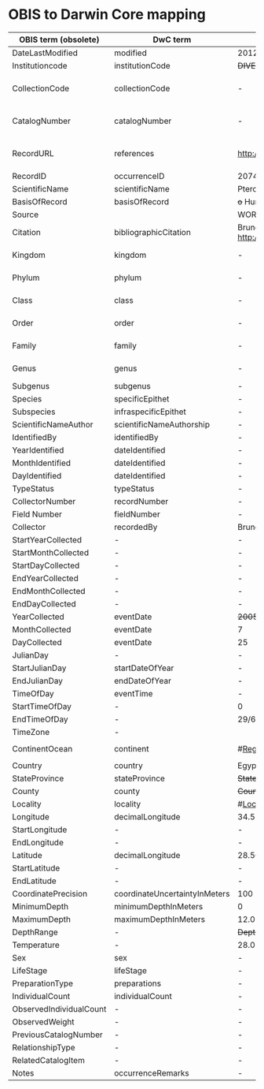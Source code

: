 # OBIS to Darwin Core mapping

OBIS term (obsolete) | DwC term | example value | status | remarks |
--- | --- | --- | --- | --- |
DateLastModified | modified | 2012-12-05 17:29:50 UTC | keep
Institutioncode | institutionCode | ~~DIVEBOARD~~ Diveboard | keep |**fixed term**
CollectionCode | collectionCode | - | n/a | no specimens collected
CatalogNumber | catalogNumber | - | n/a | no specimens collected
RecordURL | references | <http://www.diveboard.com/bruno.lestrade/DPaanH> | keep | is divelog url,gives extra info
RecordID | occurrenceID | 20745099 | keep
ScientificName | scientificName | Pterois | keep 
BasisOfRecord | basisOfRecord | ~~o~~ HumanObservation | keep | **fixed term**
Source | | WORMS | deprecate | 
Citation | bibliographicCitation | Bruno Lestrade 2005-07-25 through Diveboard : http://www.diveboard.com |  | **discussion** 
Kingdom | kingdom | - | keep | **source EOL**
Phylum | phylum | - | keep | **source EOL**
Class | class | - | keep | **source EOL**
Order | order | - | keep | **source EOL**
Family | family | - | keep | **source EOL**
Genus | genus | - | keep | **source EOL**
Subgenus | subgenus | - | deprecate | 
Species | specificEpithet | - | keep
Subspecies | infraspecificEpithet | - | keep
ScientificNameAuthor | scientificNameAuthorship | - | keep
IdentifiedBy | identifiedBy | - | 
YearIdentified | dateIdentified | - | 
MonthIdentified | dateIdentified | - | 
DayIdentified | dateIdentified | - | 
TypeStatus | typeStatus | - | n/a
CollectorNumber | recordNumber | - | unnecessary?
Field Number | fieldNumber | - | unnecessary?
Collector | recordedBy | Bruno Lestrade ~~- Diveboard~~ | keep
StartYearCollected | - | - | n/a
StartMonthCollected | - | - | n/a
StartDayCollected | - | - | n/a
EndYearCollected | - | - | n/a
EndMonthCollected | - | - | n/a
EndDayCollected | - | - | n/a
YearCollected | eventDate | ~~2005~~ 2005-07-25 | keep
MonthCollected | eventDate | 7 | move
DayCollected | eventDate | 25 | move
JulianDay | - | - | unnecessary
StartJulianDay | startDateOfYear | - | unnecessary 
EndJulianDay | endDateOfYear | - | unnecessary
TimeOfDay | eventTime | - | 
StartTimeOfDay | - | 0 | 
EndTimeOfDay | - | 29/60 | 
TimeZone | - | | 
ContinentOcean | continent | #<Region:0x00000006498760> | keep, or use `waterBody`
Country | country | Egypt | keep
StateProvince | stateProvince | ~~StateProvince~~ | unnecessary?
County | county | ~~County~~ | unnecessary
Locality | locality | #<Location:0x000000068d9c98> | keep
Longitude | decimalLongitude | 34.513 | keep
StartLongitude | - | - | unnecessary
EndLongitude | - | - | unnecessary
Latitude | decimalLongitude | 28.501 | keep
StartLatitude | - | - | unnecessary
EndLatitude | - | - | unnecessary
CoordinatePrecision | coordinateUncertaintyInMeters | 100 | keep
MinimumDepth | minimumDepthInMeters | 0 | keep
MaximumDepth | maximumDepthInMeters | 12.0 | keep
DepthRange | - | ~~DepthRange~~ | unnecessary
Temperature | - | 28.0 | 
Sex | sex | - | keep
LifeStage | lifeStage | - | keep
PreparationType | preparations | - | n/a
IndividualCount | individualCount | - | keep
ObservedIndividualCount | - | - | unnecessary
ObservedWeight | - | - | 
PreviousCatalogNumber | - | - | n/a
RelationshipType | - | - | n/a
RelatedCatalogItem | - | - | n/a?
Notes | occurrenceRemarks | - | keep?